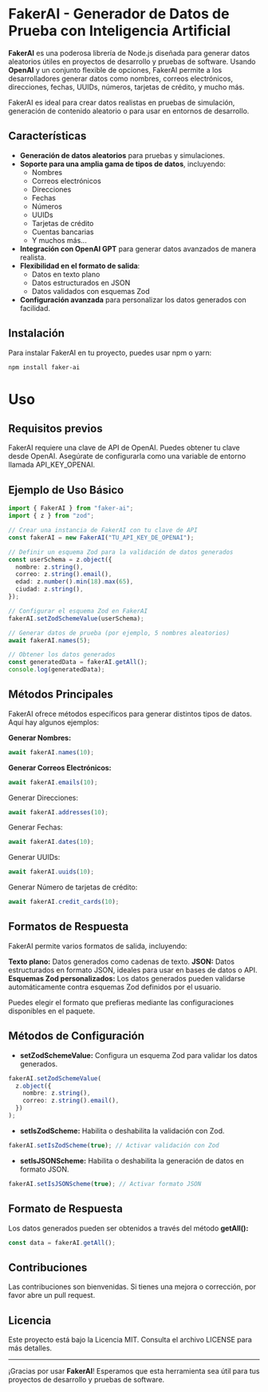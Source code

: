 # FakerAI - Generador de Datos de Prueba con Inteligencia Artificial

**FakerAI** es una poderosa librería de Node.js diseñada para generar datos aleatorios útiles en proyectos de desarrollo y pruebas de software. Usando **OpenAI** y un conjunto flexible de opciones, FakerAI permite a los desarrolladores generar datos como nombres, correos electrónicos, direcciones, fechas, UUIDs, números, tarjetas de crédito, y mucho más.

FakerAI es ideal para crear datos realistas en pruebas de simulación, generación de contenido aleatorio o para usar en entornos de desarrollo.

## Características

- **Generación de datos aleatorios** para pruebas y simulaciones.
- **Soporte para una amplia gama de tipos de datos**, incluyendo:
  - Nombres
  - Correos electrónicos
  - Direcciones
  - Fechas
  - Números
  - UUIDs
  - Tarjetas de crédito
  - Cuentas bancarias
  - Y muchos más...
- **Integración con OpenAI GPT** para generar datos avanzados de manera realista.
- **Flexibilidad en el formato de salida**:
  - Datos en texto plano
  - Datos estructurados en JSON
  - Datos validados con esquemas Zod
- **Configuración avanzada** para personalizar los datos generados con facilidad.

## Instalación

Para instalar FakerAI en tu proyecto, puedes usar npm o yarn:

```bash
npm install faker-ai
```

# Uso

## Requisitos previos

FakerAI requiere una clave de API de OpenAI. Puedes obtener tu clave desde OpenAI. Asegúrate de configurarla como una variable de entorno llamada API_KEY_OPENAI.

## Ejemplo de Uso Básico

```typescript
import { FakerAI } from "faker-ai";
import { z } from "zod";

// Crear una instancia de FakerAI con tu clave de API
const fakerAI = new FakerAI("TU_API_KEY_DE_OPENAI");

// Definir un esquema Zod para la validación de datos generados
const userSchema = z.object({
  nombre: z.string(),
  correo: z.string().email(),
  edad: z.number().min(18).max(65),
  ciudad: z.string(),
});

// Configurar el esquema Zod en FakerAI
fakerAI.setZodSchemeValue(userSchema);

// Generar datos de prueba (por ejemplo, 5 nombres aleatorios)
await fakerAI.names(5);

// Obtener los datos generados
const generatedData = fakerAI.getAll();
console.log(generatedData);
```

## Métodos Principales

FakerAI ofrece métodos específicos para generar distintos tipos de datos. Aquí hay algunos ejemplos:

**Generar Nombres:**

```typescript
await fakerAI.names(10);
```

**Generar Correos Electrónicos:**

```typescript
await fakerAI.emails(10);
```

Generar Direcciones:

```typescript
await fakerAI.addresses(10);
```

Generar Fechas:

```typescript
await fakerAI.dates(10);
```

Generar UUIDs:

```typescript
await fakerAI.uuids(10);
```

Generar Número de tarjetas de crédito:

```typescript
await fakerAI.credit_cards(10);
```

## Formatos de Respuesta

FakerAI permite varios formatos de salida, incluyendo:

**Texto plano:** Datos generados como cadenas de texto.
**JSON:** Datos estructurados en formato JSON, ideales para usar en bases de datos o API.
**Esquemas Zod personalizados:** Los datos generados pueden validarse automáticamente contra esquemas Zod definidos por el usuario.

Puedes elegir el formato que prefieras mediante las configuraciones disponibles en el paquete.

## Métodos de Configuración

- **setZodSchemeValue:** Configura un esquema Zod para validar los datos generados.

```typescript
fakerAI.setZodSchemeValue(
  z.object({
    nombre: z.string(),
    correo: z.string().email(),
  })
);
```

- **setIsZodScheme:** Habilita o deshabilita la validación con Zod.

```typescript
fakerAI.setIsZodScheme(true); // Activar validación con Zod
```

- **setIsJSONScheme:** Habilita o deshabilita la generación de datos en formato JSON.

```typescript
fakerAI.setIsJSONScheme(true); // Activar formato JSON
```

## Formato de Respuesta

Los datos generados pueden ser obtenidos a través del método **getAll():**

```typescript
const data = fakerAI.getAll();
```

## Contribuciones

Las contribuciones son bienvenidas. Si tienes una mejora o corrección, por favor abre un pull request.

## Licencia

Este proyecto está bajo la Licencia MIT. Consulta el archivo LICENSE para más detalles.

---

¡Gracias por usar **FakerAI**! Esperamos que esta herramienta sea útil para tus proyectos de desarrollo y pruebas de software.
